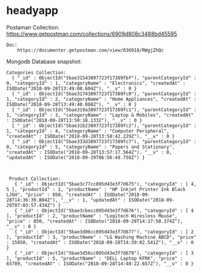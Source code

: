 # headyapp


Postaman Collection:
        https://www.getpostman.com/collections/6909d808c3488bd45595

    Doc:
        https://documenter.getpostman.com/view/836918/RWgjZhQc

Mongodb Database snapshot:

    Categories Collection:
      { "_id" : ObjectId("5bae31543897723f17389fbf"), "parentCategoryId" : 0, "categoryId" : 1, "categoryName" : "Electronics", "createdAt" : ISODate("2018-09-28T13:49:08.604Z"), "__v" : 0 }
      { "_id" : ObjectId("5bae31743897723f17389fc0"), "parentCategoryId" : 1, "categoryId" : 2, "categoryName" : "Home Appliances", "createdAt" : ISODate("2018-09-28T13:49:40.808Z"), "__v" : 0 }
      { "_id" : ObjectId("5bae319a3897723f17389fc1"), "parentCategoryId" : 1, "categoryId" : 3, "categoryName" : "Laptop & Mobiles", "createdAt" : ISODate("2018-09-28T13:50:18.133Z"), "__v" : 0 }
      { "_id" : ObjectId("5bae31b23897723f17389fc2"), "parentCategoryId" : 1, "categoryId" : 4, "categoryName" : "Computer Peripheral", "createdAt" : ISODate("2018-09-28T13:50:42.229Z"), "__v" : 0 }
      { "_id" : ObjectId("5bae333d3897723f17389fc7"), "parentCategoryId" : 0, "categoryId" : 5, "categoryName" : "Papers and Stationary", "createdAt" : ISODate("2018-09-28T13:57:17.564Z"), "__v" : 0, "updatedAt" : ISODate("2018-09-29T06:56:49.758Z") }



     Product Collection:
       { "_id" : ObjectId("5bae3c77cc095d43e3f7d675"), "categoryId" : [ 4, 5 ], "productId" : 1, "productName" : "HP Inkjet Printer Ink Black LJGH", "price" : 850, "createdAt" : ISODate("2018-09-28T14:36:39.804Z"), "__v" : 1, "updatedAt" : ISODate("2018-09-29T07:03:57.434Z") }
       { "_id" : ObjectId("5bae3cbecc095d43e3f7d676"), "categoryId" : [ 4 ], "productId" : 2, "productName" : "Logitech Wiresless Mouse", "price" : 850, "createdAt" : ISODate("2018-09-28T14:37:50.374Z"), "__v" : 0 }
       { "_id" : ObjectId("5bae3d06cc095d43e3f7d677"), "categoryId" : [ 2 ], "productId" : 3, "productName" : "LG Washing Machine ABCD", "price" : 15850, "createdAt" : ISODate("2018-09-28T14:39:02.541Z"), "__v" : 0 }
       { "_id" : ObjectId("5bae3d56cc095d43e3f7d679"), "categoryId" : [ 3 ], "productId" : 5, "productName" : "DELL Laptop KFRK", "price" : 65789, "createdAt" : ISODate("2018-09-28T14:40:22.657Z"), "__v" : 0 }
